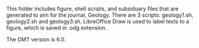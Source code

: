This folder includes figure, shell scripts, and subsiduary files that are generated to aim for the journal, Geology. 
There are 3 scripts: geology1.sh, geology2.sh and geology3.sh.
LibreOffice Draw is used to label texts to a figure, which is saved in .odg extension.

The GMT version is 6.0.
